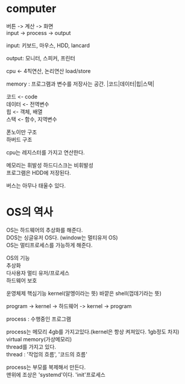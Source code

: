 # computer  
버튼 -> 계산 -> 화면   
input -> process -> output  

input: 키보드, 마우스, HDD, lancard  

output: 모니터, 스피커, 프린터  


cpu <- 4칙연산, 논리연산  load/store  

memory : 프로그램과 변수를 저장사는 공간.  |코드|데이터|힙|스택|  

코드 <- code  
데이터 <- 전역변수  
힙 <- 객체, 배열  
스택 <- 함수, 지역변수  

폰노이만 구조  
하버드 구조  

cpu는 레지스터를 가지고 연산한다.  

메모리는 휘발성 하드디스크는 비휘발성  
프로그램은 HDD에 저장된다.  

버스는 아무나 태울수 있다.  


# OS의 역사  
OS는 하드웨어의 추상화를 해준다.  
DOS는 싱글유저 OS다. (window는 멀티유저 OS)  
OS는 멀티프로세스를 가능하게 해준다.  

OS의 기능  
추상화  
다사용자 멀티 유저/프로세스  
하드웨어 보호  

운영체제 핵심기능 kernel(알멩이라는 뜻)  바깥은 shell(껍데기라는 뜻)  

program -> kernel -> 하드웨어 -> kernel -> program  

process : 수행중인 프로그램  


process는 메모리 4gb를 가지고있다.(kernel은 항상 켜져있다. 1gb정도 차지)  
virtual memory(가상메모리)  
thread를 가지고 있다.  
thread : '작업의 흐름', '코드의 흐름'  

process는 부모를 복제해서 만든다.  
맨위에 조상은 'systemd'이다.
'init'프로세스  